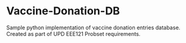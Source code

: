 # Vaccine-Donation-DB
Sample python implementation of vaccine donation entries database. Created as part of UPD EEE121 Probset requirements.
